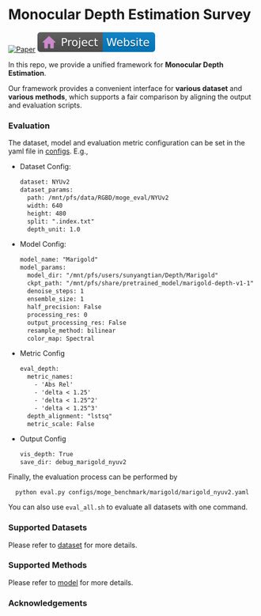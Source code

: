 # Monocular Depth Estimation Survey

[![Paper](https://img.shields.io/badge/arXiv-PDF-b31b1b)](xxx)
[![Website](assets/badge-website.svg)](xxx)

In this repo, we provide a unified framework for **Monocular Depth Estimation**.

Our framework provides a convenient interface for **various dataset** and **various methods**, which supports a fair comparison by aligning the output and evaluation scripts.


### Evaluation 
The dataset, model and evaluation metric configuration can be set in the yaml file in [configs](./configs/). E.g.,

- Dataset Config:
  ```
  dataset: NYUv2
  dataset_params:
    path: /mnt/pfs/data/RGBD/moge_eval/NYUv2
    width: 640
    height: 480
    split: ".index.txt"
    depth_unit: 1.0
  ```
- Model Config:
  ```
  model_name: "Marigold"
  model_params:
    model_dir: "/mnt/pfs/users/sunyangtian/Depth/Marigold"
    ckpt_path: "/mnt/pfs/share/pretrained_model/marigold-depth-v1-1"
    denoise_steps: 1
    ensemble_size: 1
    half_precision: False
    processing_res: 0
    output_processing_res: False
    resample_method: bilinear
    color_map: Spectral
  ```
- Metric Config
  ```
  eval_depth:
    metric_names: 
      - 'Abs Rel'
      - 'delta < 1.25'
      - 'delta < 1.25^2'
      - 'delta < 1.25^3'
    depth_alignment: "lstsq"
    metric_scale: False
  ```
- Output Config
  ```
  vis_depth: True
  save_dir: debug_marigold_nyuv2
  ```

Finally, the evaluation process can be performed by
  ```
    python eval.py configs/moge_benchmark/marigold/marigold_nyuv2.yaml
  ```

You can also use `eval_all.sh` to evaluate all datasets with one command.

### Supported Datasets
Please refer to [dataset](./dataset/Readme.md) for more details.


### Supported Methods
Please refer to [model](./model/Readme.md) for more details.

### Acknowledgements
